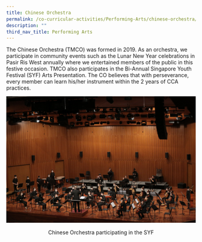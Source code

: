 ```yaml
---
title: Chinese Orchestra
permalink: /co-curricular-activities/Performing-Arts/chinese-orchestra/
description: ""
third_nav_title: Performing Arts
---
```

The Chinese Orchestra (TMCO) was formed in 2019. As an orchestra, we participate in community events such as the Lunar New Year celebrations in Pasir Ris West annually where we entertained members of the public in this festive occasion. TMCO also participates in the Bi-Annual Singapore Youth Festival (SYF) Arts Presentation. The CO believes that with perseverance, every member can learn his/her instrument within the 2 years of CCA practices.

![](/images/Our%20Total%20Curriculum/4%20Co%20Curricular%20Activities/Chinese%20Orchestra%20SYF%202021.jpg) <center>Chinese Orchestra participating in the SYF</center>